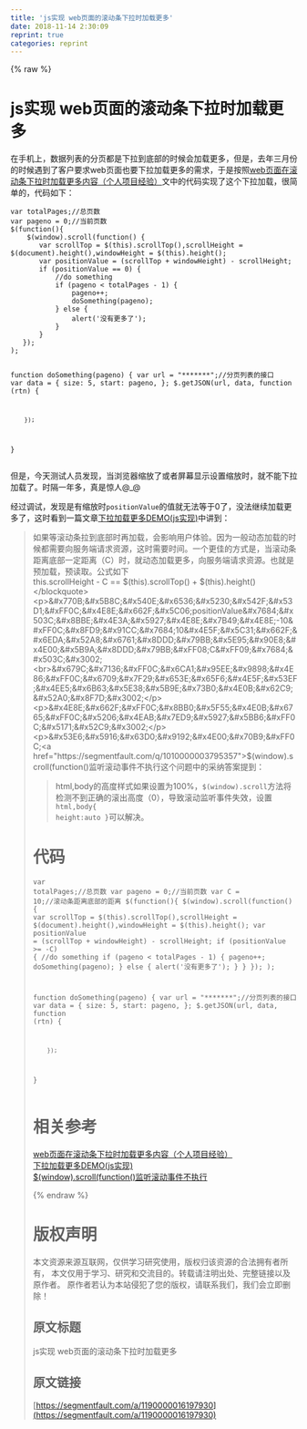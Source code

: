 ```yaml
---
title: 'js实现 web页面的滚动条下拉时加载更多' 
date: 2018-11-14 2:30:09
reprint: true
categories: reprint
---
```


{% raw %}
<h1>js&#x5B9E;&#x73B0; web&#x9875;&#x9762;&#x7684;&#x6EDA;&#x52A8;&#x6761;&#x4E0B;&#x62C9;&#x65F6;&#x52A0;&#x8F7D;&#x66F4;&#x591A;</h1><p>&#x5728;&#x624B;&#x673A;&#x4E0A;&#xFF0C;&#x6570;&#x636E;&#x5217;&#x8868;&#x7684;&#x5206;&#x9875;&#x90FD;&#x662F;&#x4E0B;&#x62C9;&#x5230;&#x5E95;&#x90E8;&#x7684;&#x65F6;&#x5019;&#x4F1A;&#x52A0;&#x8F7D;&#x66F4;&#x591A;&#xFF0C;&#x4F46;&#x662F;&#xFF0C;&#x53BB;&#x5E74;&#x4E09;&#x6708;&#x4EFD;&#x7684;&#x65F6;&#x5019;&#x9047;&#x5230;&#x4E86;&#x5BA2;&#x6237;&#x8981;&#x6C42;web&#x9875;&#x9762;&#x4E5F;&#x8981;&#x4E0B;&#x62C9;&#x52A0;&#x8F7D;&#x66F4;&#x591A;&#x7684;&#x9700;&#x6C42;&#xFF0C;&#x4E8E;&#x662F;&#x6309;&#x7167;<a href="http://www.aichengxu.com/other/10990264.htm" rel="nofollow noreferrer">web&#x9875;&#x9762;&#x5728;&#x6EDA;&#x52A8;&#x6761;&#x4E0B;&#x62C9;&#x65F6;&#x52A0;&#x8F7D;&#x66F4;&#x591A;&#x5185;&#x5BB9;&#xFF08;&#x4E2A;&#x4EBA;&#x9879;&#x76EE;&#x7ECF;&#x9A8C;&#xFF09;</a>&#x6587;&#x4E2D;&#x7684;&#x4EE3;&#x7801;&#x5B9E;&#x73B0;&#x4E86;&#x8FD9;&#x4E2A;&#x4E0B;&#x62C9;&#x52A0;&#x8F7D;&#xFF0C;&#x5F88;&#x7B80;&#x5355;&#x7684;&#xFF0C;&#x4EE3;&#x7801;&#x5982;&#x4E0B;&#xFF1A;</p><pre><code>var totalPages;//&#x603B;&#x9875;&#x6570;
var pageno = 0;//&#x5F53;&#x524D;&#x9875;&#x6570;
$(function(){
    $(window).scroll(function() {
       var scrollTop = $(this).scrollTop(),scrollHeight = $(document).height(),windowHeight = $(this).height();
       var positionValue = (scrollTop + windowHeight) - scrollHeight;
       if (positionValue == 0) {
           //do something
           if (pageno &lt; totalPages - 1) {
               pageno++;
               doSomething(pageno);
           } else {
               alert(&apos;&#x6CA1;&#x6709;&#x66F4;&#x591A;&#x4E86;&apos;);
           }
       }
   });
);
 
function doSomething(pageno) {
        var url = &quot;*******&quot;;//&#x5206;&#x9875;&#x5217;&#x8868;&#x7684;&#x63A5;&#x53E3;
        var data = {
                size: 5,
                start: pageno,
        };
        $.getJSON(url, data, function (rtn) {
                
        });
}</code></pre><p>&#x4F46;&#x662F;&#xFF0C;&#x4ECA;&#x5929;&#x6D4B;&#x8BD5;&#x4EBA;&#x5458;&#x53D1;&#x73B0;&#xFF0C;&#x5F53;&#x6D4F;&#x89C8;&#x5668;&#x7F29;&#x653E;&#x4E86;&#x6216;&#x8005;&#x5C4F;&#x5E55;&#x663E;&#x793A;&#x8BBE;&#x7F6E;&#x7F29;&#x653E;&#x65F6;&#xFF0C;&#x5C31;&#x4E0D;&#x80FD;&#x4E0B;&#x62C9;&#x52A0;&#x8F7D;&#x4E86;&#x3002;&#x65F6;&#x9694;&#x4E00;&#x5E74;&#x591A;&#xFF0C;&#x771F;&#x662F;&#x60CA;&#x4EBA;@_@</p><p>&#x7ECF;&#x8FC7;&#x8C03;&#x8BD5;&#xFF0C;&#x53D1;&#x73B0;&#x662F;&#x6709;&#x7F29;&#x653E;&#x65F6;<code>positionValue</code>&#x7684;&#x503C;&#x5C31;&#x65E0;&#x6CD5;&#x7B49;&#x4E8E;0&#x4E86;&#xFF0C;&#x6CA1;&#x6CD5;&#x7EE7;&#x7EED;&#x52A0;&#x8F7D;&#x66F4;&#x591A;&#x4E86;&#xFF0C;&#x8FD9;&#x65F6;&#x770B;&#x5230;&#x4E00;&#x7BC7;&#x6587;&#x7AE0;<a href="https://blog.csdn.net/bruce128/article/details/49924257" rel="nofollow noreferrer">&#x4E0B;&#x62C9;&#x52A0;&#x8F7D;&#x66F4;&#x591A;DEMO(js&#x5B9E;&#x73B0;)</a>&#x4E2D;&#x8BB2;&#x5230;&#xFF1A;</p><blockquote>&#x5982;&#x679C;&#x7B49;&#x6EDA;&#x52A8;&#x6761;&#x62C9;&#x5230;&#x5E95;&#x90E8;&#x65F6;&#x518D;&#x52A0;&#x8F7D;&#xFF0C;&#x4F1A;&#x5F71;&#x54CD;&#x7528;&#x6237;&#x4F53;&#x9A8C;&#x3002;&#x56E0;&#x4E3A;&#x4E00;&#x822C;&#x52A8;&#x6001;&#x52A0;&#x8F7D;&#x7684;&#x65F6;&#x5019;&#x90FD;&#x9700;&#x8981;&#x5411;&#x670D;&#x52A1;&#x7AEF;&#x8BF7;&#x6C42;&#x8D44;&#x6E90;&#xFF0C;&#x8FD9;&#x65F6;&#x9700;&#x8981;&#x65F6;&#x95F4;&#x3002;&#x4E00;&#x4E2A;&#x66F4;&#x4F73;&#x7684;&#x65B9;&#x5F0F;&#x662F;&#xFF0C;&#x5F53;&#x6EDA;&#x52A8;&#x6761;&#x8DDD;&#x79BB;&#x5E95;&#x90E8;&#x4E00;&#x5B9A;&#x8DDD;&#x79BB;&#xFF08;C&#xFF09;&#x65F6;&#xFF0C;&#x5C31;&#x52A8;&#x6001;&#x52A0;&#x8F7D;&#x66F4;&#x591A;&#xFF0C;&#x5411;&#x670D;&#x52A1;&#x7AEF;&#x8BF7;&#x6C42;&#x8D44;&#x6E90;&#x3002;&#x4E5F;&#x5C31;&#x662F;&#x9884;&#x52A0;&#x8F7D;&#xFF0C;&#x9884;&#x8BFB;&#x53D6;&#x3002;&#x516C;&#x5F0F;&#x5982;&#x4E0B;<br>this.scrollHeight - C == $(this).scrollTop() + $(this).height()</blockquote><p>&#x770B;&#x5B8C;&#x540E;&#x6536;&#x5230;&#x542F;&#x53D1;&#xFF0C;&#x4E8E;&#x662F;&#x5C06;positionValue&#x7684;&#x503C;&#x8BBE;&#x4E3A;&#x5927;&#x4E8E;&#x7B49;&#x4E8E;-10&#xFF0C;&#x8FD9;&#x91CC;&#x7684;10&#x4E5F;&#x5C31;&#x662F;&#x6EDA;&#x52A8;&#x6761;&#x8DDD;&#x79BB;&#x5E95;&#x90E8;&#x4E00;&#x5B9A;&#x8DDD;&#x79BB;&#xFF08;C&#xFF09;&#x7684;&#x503C;&#x3002;<br>&#x679C;&#x7136;&#xFF0C;&#x6CA1;&#x95EE;&#x9898;&#x4E86;&#xFF0C;&#x6709;&#x7F29;&#x653E;&#x65F6;&#x4E5F;&#x53EF;&#x4EE5;&#x6B63;&#x5E38;&#x5B9E;&#x73B0;&#x4E0B;&#x62C9;&#x52A0;&#x8F7D;&#x3002;</p><p>&#x4E8E;&#x662F;&#xFF0C;&#x8BB0;&#x5F55;&#x4E0B;&#x6765;&#xFF0C;&#x5206;&#x4EAB;&#x7ED9;&#x5927;&#x5BB6;&#xFF0C;&#x5171;&#x52C9;&#x3002;</p><p>&#x53E6;&#x5916;&#x63D0;&#x9192;&#x4E00;&#x70B9;&#xFF0C;<a href="https://segmentfault.com/q/1010000003795357">$(window).scroll(function()&#x76D1;&#x542C;&#x6EDA;&#x52A8;&#x4E8B;&#x4EF6;&#x4E0D;&#x6267;&#x884C;</a>&#x8FD9;&#x4E2A;&#x95EE;&#x9898;&#x4E2D;&#x7684;&#x91C7;&#x7EB3;&#x7B54;&#x6848;&#x63D0;&#x5230;&#xFF1A;</p><blockquote>html,body&#x7684;&#x9AD8;&#x5EA6;&#x6837;&#x5F0F;&#x5982;&#x679C;&#x8BBE;&#x7F6E;&#x4E3A;100%&#xFF0C;<code>$(window).scroll</code>&#x65B9;&#x6CD5;&#x5C06;&#x68C0;&#x6D4B;&#x4E0D;&#x5230;&#x6B63;&#x786E;&#x7684;&#x6EDA;&#x51FA;&#x9AD8;&#x5EA6;&#xFF08;0&#xFF09;&#xFF0C;&#x5BFC;&#x81F4;&#x6EDA;&#x52A8;&#x76D1;&#x542C;&#x4E8B;&#x4EF6;&#x5931;&#x6548;&#xFF0C;&#x8BBE;&#x7F6E;<code>html,body{ height:auto }</code>&#x53EF;&#x4EE5;&#x89E3;&#x51B3;&#x3002;</blockquote><h1>&#x4EE3;&#x7801;</h1><pre><code>var totalPages;//&#x603B;&#x9875;&#x6570;
var pageno = 0;//&#x5F53;&#x524D;&#x9875;&#x6570;
var C = 10;//&#x6EDA;&#x52A8;&#x6761;&#x8DDD;&#x79BB;&#x5E95;&#x90E8;&#x7684;&#x8DDD;&#x79BB;
$(function(){
    $(window).scroll(function() {
       var scrollTop = $(this).scrollTop(),scrollHeight = $(document).height(),windowHeight = $(this).height();
       var positionValue = (scrollTop + windowHeight) - scrollHeight;
       if (positionValue &gt;= -C) {
           //do something
           if (pageno &lt; totalPages - 1) {
               pageno++;
               doSomething(pageno);
           } else {
               alert(&apos;&#x6CA1;&#x6709;&#x66F4;&#x591A;&#x4E86;&apos;);
           }
       }
   });
);
 
function doSomething(pageno) {
        var url = &quot;*******&quot;;//&#x5206;&#x9875;&#x5217;&#x8868;&#x7684;&#x63A5;&#x53E3;
        var data = {
                size: 5,
                start: pageno,
        };
        $.getJSON(url, data, function (rtn) {
                
        });
}</code></pre><h1>&#x76F8;&#x5173;&#x53C2;&#x8003;</h1><p><a href="http://www.aichengxu.com/other/10990264.htm" rel="nofollow noreferrer">web&#x9875;&#x9762;&#x5728;&#x6EDA;&#x52A8;&#x6761;&#x4E0B;&#x62C9;&#x65F6;&#x52A0;&#x8F7D;&#x66F4;&#x591A;&#x5185;&#x5BB9;&#xFF08;&#x4E2A;&#x4EBA;&#x9879;&#x76EE;&#x7ECF;&#x9A8C;&#xFF09;</a><br><a href="https://blog.csdn.net/bruce128/article/details/49924257" rel="nofollow noreferrer">&#x4E0B;&#x62C9;&#x52A0;&#x8F7D;&#x66F4;&#x591A;DEMO(js&#x5B9E;&#x73B0;)</a><br><a href="https://segmentfault.com/q/1010000003795357">$(window).scroll(function()&#x76D1;&#x542C;&#x6EDA;&#x52A8;&#x4E8B;&#x4EF6;&#x4E0D;&#x6267;&#x884C;</a></p>
{% endraw %}

# 版权声明
本文资源来源互联网，仅供学习研究使用，版权归该资源的合法拥有者所有，
本文仅用于学习、研究和交流目的。转载请注明出处、完整链接以及原作者。
原作者若认为本站侵犯了您的版权，请联系我们，我们会立即删除！

## 原文标题
js实现 web页面的滚动条下拉时加载更多

## 原文链接
[https://segmentfault.com/a/1190000016197930](https://segmentfault.com/a/1190000016197930)

